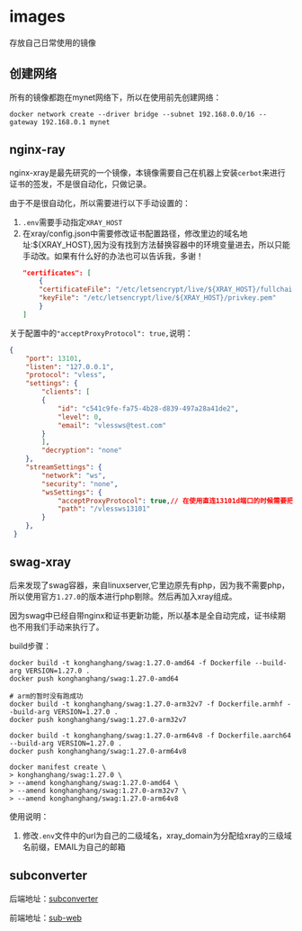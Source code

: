 # images
存放自己日常使用的镜像

## 创建网络
所有的镜像都跑在mynet网络下，所以在使用前先创建网络：
```shell
docker network create --driver bridge --subnet 192.168.0.0/16 --gateway 192.168.0.1 mynet
```

## nginx-ray
nginx-xray是最先研究的一个镜像，本镜像需要自己在机器上安装`cerbot`来进行证书的签发，不是很自动化，只做记录。

由于不是很自动化，所以需要进行以下手动设置的：
1. `.env`需要手动指定`XRAY_HOST`
2. 在xray/config.json中需要修改证书配置路径，修改里边的域名地址:${XRAY_HOST},因为没有找到方法替换容器中的环境变量进去，所以只能手动改。如果有什么好的办法也可以告诉我，多谢！
    ```json
    "certificates": [
        {
        "certificateFile": "/etc/letsencrypt/live/${XRAY_HOST}/fullchain.pem",
        "keyFile": "/etc/letsencrypt/live/${XRAY_HOST}/privkey.pem"
        }
    ]
    ```
关于配置中的`"acceptProxyProtocol": true,`说明：
```json
{
    "port": 13101,
    "listen": "127.0.0.1",
    "protocol": "vless",
    "settings": {
        "clients": [
        {
            "id": "c541c9fe-fa75-4b28-d839-497a28a41de2",
            "level": 0,
            "email": "vlessws@test.com"
        }
        ],
        "decryption": "none"
    },
    "streamSettings": {
        "network": "ws",
        "security": "none",
        "wsSettings": {
            "acceptProxyProtocol": true,// 在使用直连13101d端口的时候需要把这个去掉，要不然会导致连不上
            "path": "/vlessws13101"
        }
    },
 }
```

## swag-xray
后来发现了swag容器，来自linuxserver,它里边原先有php，因为我不需要php，所以使用官方`1.27.0`的版本进行php剔除。然后再加入xray组成。

因为swag中已经自带nginx和证书更新功能，所以基本是全自动完成，证书续期也不用我们手动来执行了。

build步骤：
```shell
docker build -t konghanghang/swag:1.27.0-amd64 -f Dockerfile --build-arg VERSION=1.27.0 .
docker push konghanghang/swag:1.27.0-amd64

# arm的暂时没有跑成功
docker build -t konghanghang/swag:1.27.0-arm32v7 -f Dockerfile.armhf --build-arg VERSION=1.27.0 .
docker push konghanghang/swag:1.27.0-arm32v7

docker build -t konghanghang/swag:1.27.0-arm64v8 -f Dockerfile.aarch64 --build-arg VERSION=1.27.0 .
docker push konghanghang/swag:1.27.0-arm64v8

docker manifest create \
> konghanghang/swag:1.27.0 \
> --amend konghanghang/swag:1.27.0-amd64 \
> --amend konghanghang/swag:1.27.0-arm32v7 \
> --amend konghanghang/swag:1.27.0-arm64v8
```

使用说明：
1. 修改`.env`文件中的url为自己的二级域名，xray_domain为分配给xray的三级域名前缀，EMAIL为自己的邮箱

## subconverter
后端地址：[subconverter](https://github.com/tindy2013/subconverter)

前端地址：[sub-web](https://github.com/CareyWang/sub-web)